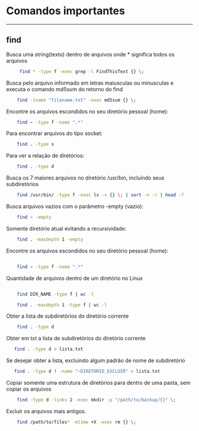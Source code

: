 # Comandos importantes
---

## **find**

Busca uma string(texto) dentro de arquivos onde * significa todos os arquivos
```sh
     find * -type f -exec grep -l FindThisText {} \;
```

Busca pelo arquivo informado em letras maiusculas ou minusculas  e executa o comando md5sum do retorno do find

```sh
    find -iname "filename.txt" -exec md5sum {} \;
```

Encontre os arquivos escondidos no seu diretório pessoal (home):

```sh
    find ~ -type f -name ".*"
```

Para encontrar arquivos do tipo socket:

```sh
    find . -type s
```

Para ver a relação de diretórios:

```sh
    find . -type d
```

Busca os 7 maiores arquivos no diretório /usr/bin, incluindo seus subdiretórios

```sh
    find /usr/bin/ -type f -exec ls -s {} \; | sort -n -r | head -7
```


Busca arquivos vazios com o parâmetro -empty (vazio):

```sh
    find ~ -empty
```

Somente diretório atual evitando a recursividade:

```sh
    find . -maxdepth 1 -empty
```


Encontre os arquivos escondidos no seu diretório pessoal (home):

```sh

    find ~ -type f -name ".*"

```


Quantidade de arquivos dentro de um diretório no Linux

```sh

	find DIR_NAME -type f | wc -l

	find . -maxdepth 1 -type f | wc -l 

```

Obter a lista de subdiretórios do diretório corrente
```sh
	find . -type d
```
 
 Obter em txt a lista de subdiretórios do diretório corrente
	
 ```sh
	find . -type d > lista.txt
```

Se desejar obter a lista, excluindo algum padrão de nome de subdiretório

 ```sh
	find . -type d ! -name "~DIRETORIO_EXCLUIR" > lista.txt
```

Copiar somente uma estrutura de diretórios para dentro de uma pasta, sem copiar os arquivos

```sh
    find -type d -links 2 -exec mkdir -p "/path/to/backup/{}" \;
```


Excluir os arquivos mais antigos.


```sh
    find /path/to/files* -mtime +X -exec rm {} \;

```

